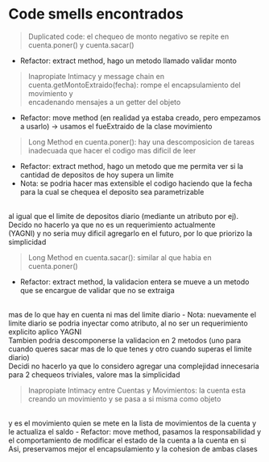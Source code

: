 # Code smells encontrados

>Duplicated code: el chequeo de monto negativo se repite en cuenta.poner() y cuenta.sacar()
- Refactor: extract method, hago un metodo llamado validar monto

>Inapropiate Intimacy y message chain en cuenta.getMontoExtraido(fecha): rompe el encapsulamiento del movimiento y
> <br> encadenando mensajes a un getter del objeto
- Refactor: move method (en realidad ya estaba creado, pero empezamos a usarlo) -> usamos el fueExtraido de la clase movimiento

>Long Method en cuenta.poner(): hay una descomposicion de tareas inadecuada que hacer el codigo mas dificil de leer
- Refactor: extract method, hago un metodo que me permita ver si la cantidad de depositos de hoy supera un limite
- Nota: se podria hacer mas extensible el codigo haciendo que la fecha para la cual se chequea el deposito sea parametrizable
<br> 
al igual que el limite de depositos diario (mediante un atributo por ej). Decido no hacerlo ya que no es un requerimiento actualmente
<br>
(YAGNI) y no seria muy dificil agregarlo en el futuro, por lo que priorizo la simplicidad 

>Long Method en cuenta.sacar(): similar al que habia en cuenta.poner()
- Refactor: extract method, la validacion entera se mueve a un metodo que se encargue de validar que no se extraiga
<br>
mas de lo que hay en cuenta ni mas del limite diario
- Nota: nuevamente el limite diario se podria inyectar como atributo, al no ser un requerimiento explicito aplico YAGNI
<br>
Tambien podria descomponerse la validacion en 2 metodos (uno para cuando queres sacar mas de lo que tenes y otro cuando superas el limite diario)
<br>
Decidi no hacerlo ya que lo considero agregar una complejidad innecesaria para 2 chequeos triviales, valore mas la simplicidad

>Inapropiate Intimacy entre Cuentas y Movimientos: la cuenta esta creando un movimiento y se pasa a si misma como objeto
<br>
y es el movimiento quien se mete en la lista de movimientos de la cuenta y le actualiza el saldo
- Refactor: move method, pasamos la responsabilidad y el comportamiento de modificar el estado de la cuenta a la cuenta en si
<br>
Asi, preservamos mejor el encapsulamiento y la cohesion de ambas clases